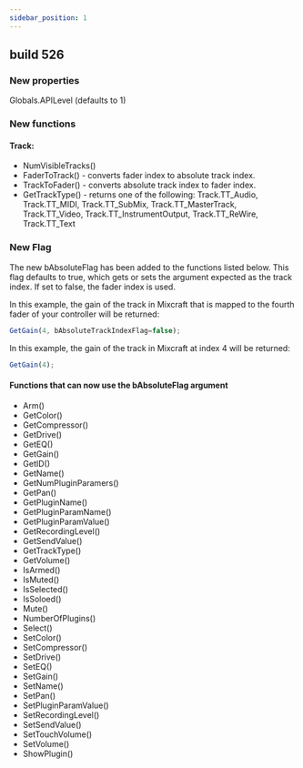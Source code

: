 ```yaml
--- 
sidebar_position: 1
--- 
```


## build 526

### New properties 

Globals.APILevel (defaults to 1)

### New functions

#### Track:
- NumVisibleTracks()
- FaderToTrack() - converts fader index to absolute track index.
- TrackToFader() - converts absolute track index to fader index.
- GetTrackType() - returns one of the following:
  Track.TT_Audio, Track.TT_MIDI, Track.TT_SubMix, Track.TT_MasterTrack, Track.TT_Video, Track.TT_InstrumentOutput, Track.TT_ReWire, Track.TT_Text

### New Flag

The new bAbsoluteFlag has been added to the functions listed below. This flag defaults to true, which gets or sets the argument expected as the track index. If set to false, the fader index is used. 

In this example, the gain of the track in Mixcraft that is mapped to the fourth fader of your controller will be returned: 
```js
GetGain(4, bAbsoluteTrackIndexFlag=false);
```

In this example, the gain of the track in Mixcraft at index 4 will be returned: 
```js
GetGain(4);
```

#### Functions that can now use the bAbsoluteFlag argument

- Arm()
- GetColor()
- GetCompressor()
- GetDrive()
- GetEQ()
- GetGain()
- GetID()
- GetName()
- GetNumPluginParamers()
- GetPan()
- GetPluginName()
- GetPluginParamName()
- GetPluginParamValue()
- GetRecordingLevel()
- GetSendValue()
- GetTrackType()
- GetVolume()
- IsArmed()
- IsMuted()
- IsSelected()
- IsSoloed()
- Mute()
- NumberOfPlugins()
- Select()
- SetColor()
- SetCompressor()
- SetDrive()
- SetEQ()
- SetGain()
- SetName()
- SetPan()
- SetPluginParamValue()
- SetRecordingLevel()
- SetSendValue()
- SetTouchVolume()
- SetVolume()
- ShowPlugin()